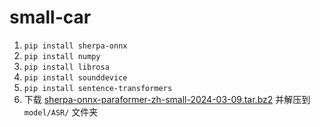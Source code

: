 # small-car

1. `pip install sherpa-onnx`
2. `pip install numpy`
3. `pip install librosa`
4. `pip install sounddevice`
5. `pip install sentence-transformers`
6. 下载 [sherpa-onnx-paraformer-zh-small-2024-03-09.tar.bz2](https://github.com/k2-fsa/sherpa-onnx/releases/download/asr-models/sherpa-onnx-paraformer-zh-small-2024-03-09.tar.bz2) 并解压到 `model/ASR/` 文件夹
